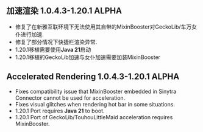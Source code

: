 ## 加速渲染 1.0.4.3-1.20.1 ALPHA
- 修复了在新雅互联环境下无法使用其自带的MixinBooster对GeckoLib/车万女仆进行加速.
- 修复了部分情况下快捷栏渲染异常.
- 1.20.1移植需要使用**Java 21**启动
- 1.20.1移植的GeckoLib加速与女仆加速需要加装MixinBooster

## Accelerated Rendering 1.0.4.3-1.20.1 ALPHA
- Fixes compatibility issue that MixinBooster embedded in Sinytra Connector cannot be used for acceleration.
- Fixes visual glitches when rendering hot bar in some situations.
- 1.20.1 Port requires **Java 21** to boot.
- 1.20.1 Port of GeckoLib/TouhouLittleMaid acceleration requires MixinBooster.